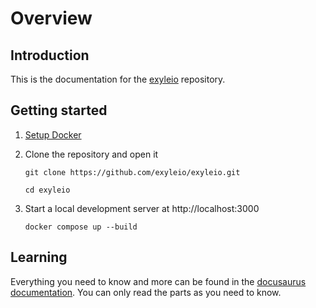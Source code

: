 # Overview

## Introduction

This is the documentation for the
[exyleio](https://github.com/exyleio/exyleio)
repository.

## Getting started

1. [Setup Docker](/docs/contribution-guides/developers/docker)

2. Clone the repository and open it

   ```
   git clone https://github.com/exyleio/exyleio.git
   ```

   ```
   cd exyleio
   ```

3. Start a local development server at http://localhost:3000

   ```
   docker compose up --build
   ```

## Learning

Everything you need to know and more can be found in the
[docusaurus documentation](https://docusaurus.io/docs/next). You can only read
the parts as you need to know.
